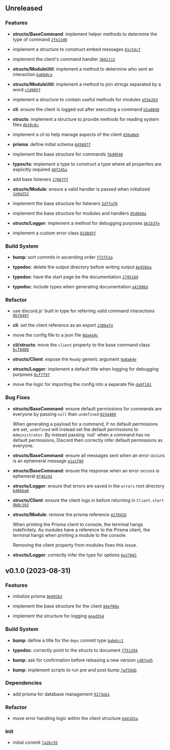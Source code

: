 ## Unreleased

### Features

- **structs/BaseCommand**: implement helper methods to determine the type of command <code>[2fe11d0](https://github.com/Norviah/bot/commit/2fe11d0d192018c79761a8f90ff46f885e65e799)</code>

- implement a structure to construct embed messages <code>[61c54cf](https://github.com/Norviah/bot/commit/61c54cfff879119beaa36582805271e1860e80d4)</code>

- implement the client's command handler <code>[3662112](https://github.com/Norviah/bot/commit/3662112ec31af435ecccf4cc6a6054a9d318cfa0)</code>

- **structs/ModuleUtil**: implement a method to determine who sent an interaction <code>[ba6b0ca](https://github.com/Norviah/bot/commit/ba6b0ca312ee52baee5dad20dc63103ddbabaf92)</code>

- **structs/ModuleUtil**: implement a method to join strings separated by a word <code>[c1d985f](https://github.com/Norviah/bot/commit/c1d985f6828b91ce8c51b1e9c977c4f42fb7f804)</code>

- implement a structure to contain useful methods for modules <code>[e53e263](https://github.com/Norviah/bot/commit/e53e263fe770c5c0ee10a7a5d261ab33a14c7300)</code>

- **cli**: ensure the client is logged out after executing a command <code>[b5a8848](https://github.com/Norviah/bot/commit/b5a88485291e499cea779b0677b8f5c4afdbdef5)</code>

- **structs**: implement a structure to provide methods for reading system files <code>[db10c6c](https://github.com/Norviah/bot/commit/db10c6cf58ab1fb2e8b9f687fe927b5dc67df0fe)</code>

- implement a cli to help manage aspects of the client <code>[d36a8eb](https://github.com/Norviah/bot/commit/d36a8eb9a543b90abd96538b34f16362fe6b5dc7)</code>

- **prisma**: define initial schema <code>[645687f](https://github.com/Norviah/bot/commit/645687f5516aec7e695c34c1829f1d8b5d4c27c9)</code>

- implement the base structure for commands <code>[f6d9548](https://github.com/Norviah/bot/commit/f6d9548204fb64312492d3e113354e67ed938cff)</code>

- **types/ts**: implement a type to construct a type where all properties are explicitly required <code>[48f245a](https://github.com/Norviah/bot/commit/48f245a5677ef9c7a8bf2893037d7a9d0ce90060)</code>

- add base listeners <code>[17667ff](https://github.com/Norviah/bot/commit/17667ff290aca85dd6c4f6e96c795a02fb309018)</code>

- **structs/Module**: ensure a valid handler is passed when initialized <code>[1e9a552](https://github.com/Norviah/bot/commit/1e9a552388939fb215638635932bb192759684ee)</code>

- implement the base structure for listeners <code>[5d7fa70](https://github.com/Norviah/bot/commit/5d7fa7026b822840f8dd56d29c6cf31a2d03f79f)</code>

- implement the base structure for modules and handlers <code>[85d668a](https://github.com/Norviah/bot/commit/85d668ae22c2165d8a3f3b139ce5dd1af38ca3e8)</code>

- **structs/Logger**: implement a method for debugging purposes <code>[b61b3fe](https://github.com/Norviah/bot/commit/b61b3fea3edc0cc34bd951b783660a8f83166d0b)</code>

- implement a custom error class <code>[82d8d5f](https://github.com/Norviah/bot/commit/82d8d5f47694773987e3c758c37e72b906a1f009)</code>

### Build System

- **bump**: sort commits in ascending order <code>[ff2f53a](https://github.com/Norviah/bot/commit/ff2f53af63a0e8be911bb9aa77f05002cb29a303)</code>

- **typedoc**: delete the output directory before writing output <code>[8e93bba](https://github.com/Norviah/bot/commit/8e93bba800de477d08b2a33d741c03877d590507)</code>

- **typedoc**: have the start page be the documentation <code>[2795169](https://github.com/Norviah/bot/commit/27951690a8efc2e4c108e74b368b95a742a11690)</code>

- **typedoc**: include types when generating documentation <code>[e41996d](https://github.com/Norviah/bot/commit/e41996dd9416e3cf1251d2a6d39b1d5e58743619)</code>

### Refactor

- use discord.js' built in type for referring valid command interactions <code>[0b78497](https://github.com/Norviah/bot/commit/0b78497651ee91c9cec6927b3a6b5b5b5adbc286)</code>

- **cli**: set the client reference as an export <code>[238befe](https://github.com/Norviah/bot/commit/238befe0116ae78d70540e3423874b48249baa3f)</code>

- move the config file to a json file <code>[9da4a9c](https://github.com/Norviah/bot/commit/9da4a9c1d07eb5a64b8a5ae7a5f990c92c235ce3)</code>

- **cli/structs**: move the `client` property to the base command class <code>[bcf8d88](https://github.com/Norviah/bot/commit/bcf8d88a210cb26f1fc415c694d5b627f7634006)</code>

- **structs/Client**: expose the `Ready` generic argument <code>[9a8a64e](https://github.com/Norviah/bot/commit/9a8a64e42ae9a704851eded16b943f2d9994b9d5)</code>

- **structs/Logger**: implement a default title when logging for debugging purposes <code>[0cf7f97](https://github.com/Norviah/bot/commit/0cf7f97296e96765ba6e486a8a0584ce8d2b68b7)</code>

- move the logic for importing the config into a separate file <code>[da9f181](https://github.com/Norviah/bot/commit/da9f181b565e9696d37dc8e4399c532eb8c8c929)</code>

### Bug Fixes

- **structs/BaseCommand**: ensure default permissions for commands are everyone by passing `null` than `undefined` <code>[0254409](https://github.com/Norviah/bot/commit/0254409b61a472a9c554d29fa07c5552e51d9df8)</code>

	When generating a payload for a command, if no default permissions are
	set, `undefined` will instead set the default permissions to
	`Administrator`. By instead passing \`null\` when a command has no default permissions,
	Discord then correctly infer default permissions as everyone.

- **structs/BaseCommand**: ensure all messages sent when an error occurs is an ephemeral message <code>[e1a1f80](https://github.com/Norviah/bot/commit/e1a1f807da456e47627af7cdc89a84ab171c0ff8)</code>

- **structs/BaseCommand**: ensure the response when an error occurs is ephemeral <code>[0f4b242](https://github.com/Norviah/bot/commit/0f4b242048e86fa1380a1b7d7baeb70206933087)</code>

- **structs/Logger**: ensure that errors are saved in the `errors` root directory <code>[b466ba0](https://github.com/Norviah/bot/commit/b466ba00aa81acb2413cbc2a83872c98c907a379)</code>

- **structs/Client**: ensure the client logs in before returning in `Client.start` <code>[9b8c392](https://github.com/Norviah/bot/commit/9b8c392ee8a0de8c6cdafd08787964f2b995f3db)</code>

- **structs/Module**: remove the prisma reference <code>[4170426](https://github.com/Norviah/bot/commit/41704267e0399e71101d770078186c3062080edd)</code>

	When printing the Prisma client to console, the terminal hangs
	indefinitely. As modules have a reference to the Prisma client, the
	terminal hangs when printing a module to the console.
	
	Removing the client property from modules fixes this issue.

- **structs/Logger**: correctly infer the type for options <code>[6e270d1](https://github.com/Norviah/bot/commit/6e270d112a6cbbaffcaf32005271e6b3f3c5dbd9)</code>

## v0.1.0 (2023-08-31)

### Features

- initialize prisma <code>[9e092b2](https://github.com/Norviah/bot/commit/9e092b2c593509bd15b21148ee26fc939bbcaf93)</code>

- implement the base structure for the client <code>[84ef08a](https://github.com/Norviah/bot/commit/84ef08a1111ee2f261bd4a47e9b048a24b5893aa)</code>

- implement the structure for logging <code>[4ead554](https://github.com/Norviah/bot/commit/4ead554a256db436aefa0ec49e48c9aa739fc719)</code>

### Build System

- **bump**: define a title for the `deps` commit type <code>[babdcc1](https://github.com/Norviah/bot/commit/babdcc186eee410aaf04e4c718b591b1d9510fa8)</code>

- **typedoc**: correctly point to the structs to document <code>[f751294](https://github.com/Norviah/bot/commit/f7512946deae888eb2c7cd979f5e179344d4aadb)</code>

- **bump**: ask for confirmation before releasing a new version <code>[cd87ed5](https://github.com/Norviah/bot/commit/cd87ed5b1d418acc82f1533b23ae17c37f5e2409)</code>

- **bump**: implement scripts to run pre and post bump <code>[7af59db](https://github.com/Norviah/bot/commit/7af59dbaacd91430ffc10f780e34487aa9925d7f)</code>

### Dependencies

- add prisma for database management <code>[9173eb1](https://github.com/Norviah/bot/commit/9173eb1146af1ab619180abab97fa8741f50e30f)</code>

### Refactor

- move error handling logic within the client structure <code>[b44165a](https://github.com/Norviah/bot/commit/b44165a661544529abeee0294454b6116e9543fe)</code>

### Init

- initial commit <code>[7a2bc55](https://github.com/Norviah/bot/commit/7a2bc559b4b1e46d0d4f5a5a8fbad7fc2c4e271c)</code>